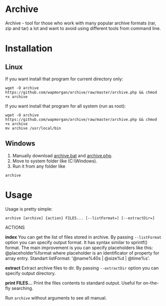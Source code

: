 # Archive
Archive - tool for those who work with many popular archive formats (rar, zip and tar) a lot and want to avoid using different tools from command line.

# Installation
## Linux
If you want install that program for current directory only:
```
wget -O archive https://github.com/wapmorgan/archive/raw/master/archive.php && chmod +x archive
```

If you want install that program for all system (run as root):
```
wget -O archive https://github.com/wapmorgan/archive/raw/master/archive.php && chmod +x archive
mv archive /usr/local/bin
```

## Windows
1. Manually download [archive.bat](https://github.com/wapmorgan/archive/blob/master/archive.bat) and [archive.php](https://github.com/wapmorgan/archive/blob/master/archive.php).
2. Move to system folder like (C:\Windows).
3. Run it from any folder like
```
archive
```

# Usage
Usage is pretty simple:

`archive [archive] {action} FILES... [--listFormat=] [--extractDir=]`

ACTIONS

  **index**
   You can get the list of files stored in archive. By passing `--listFormat`
    option you can specify output format. It has syntax similar to sprintf()
    format. The main improvement is you can specify placeholders like this:
    @placeholder%format where placeholder is an identificator of property for
    array entry. Standart listFormat: '@name%40s | @size%d | @time%s'.

  **extract**
   Extract archive files to dir. By passing `--extractDir` option you can
    specify output directory.

  **print FILES...**
   Print the files contents to standard output. Useful for on-the-fly
    searching.

Run `archive` without arguments to see all manual.
